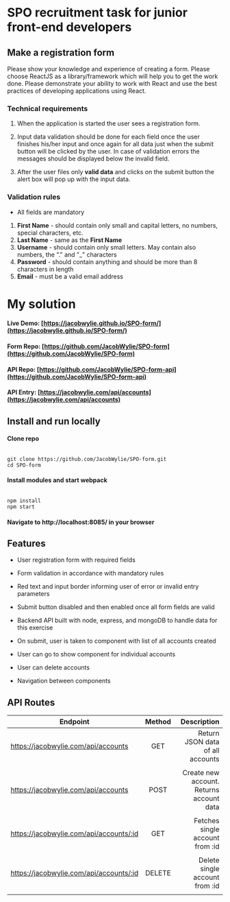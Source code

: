 # SPO recruitment task for junior front-end developers

## Make a registration form

Please show your knowledge and experience of creating a form. Please choose ReactJS as a library/framework which will help you to get the work done.
Please demonstrate your ability to work with React and use the best practices of developing applications using React.


### Technical requirements

1. When the application is started the user sees a registration form.

2. Input data validation should be done for each field once the user finishes his/her input and once again for all data just when the submit button will be clicked by the user. In case of validation errors the messages should be displayed below the invalid field.


3. After the user files only **valid data** and clicks on the submit button the alert box will pop up with the input data.

### Validation rules

* All fields are mandatory

1. **First Name** - should contain only small and capital letters, no numbers, special characters, etc.
1. **Last Name** - same as the **First Name**
1. **Username** - should contain only small letters. May contain also numbers, the "." and "\_" characters
1. **Password** - should contain anything and should be more than 8 characters in length
1. **Email** - must be a valid email address


# My solution

#### Live Demo: [https://jacobwylie.github.io/SPO-form/](https://jacobwylie.github.io/SPO-form/)

#### Form Repo: [https://github.com/JacobWylie/SPO-form](https://github.com/JacobWylie/SPO-form)

#### API Repo: [https://github.com/JacobWylie/SPO-form-api](https://github.com/JacobWylie/SPO-form-api)

#### API Entry: [https://jacobwylie.com/api/accounts](https://jacobwylie.com/api/accounts)


## Install and run locally

#### Clone repo

```

git clone https://github.com/JacobWylie/SPO-form.git
cd SPO-form

```

#### Install modules and start webpack

```

npm install
npm start

```

#### Navigate to http://localhost:8085/ in your browser


## Features

* User registration form with required fields

* Form validation in accordance with mandatory rules

* Red text and input border informing user of error or invalid entry parameters

* Submit button disabled and then enabled once all form fields are valid

* Backend API built with node, express, and mongoDB to handle data for this exercise

* On submit, user is taken to component with list of all accounts created

* User can go to show component for individual accounts

* User can delete accounts

* Navigation between components


## API Routes

| Endpoint                                  | Method          | Description                              | 
| ---------------------------------------   |:---------------:| ----------------------------------------:|
| https://jacobwylie.com/api/accounts       | GET             | Return JSON data of all accounts         |
|                                           |                 |                                          |
| https://jacobwylie.com/api/accounts       | POST            | Create new account. Returns account data |
|                                           |                 |                                          |
| https://jacobwylie.com/api/accounts/:id   | GET             | Fetches single account from :id          |
|                                           |                 |                                          |
| https://jacobwylie.com/api/accounts/:id   | DELETE          | Delete single account from :id           |
|                                           |                 |                                          |



































